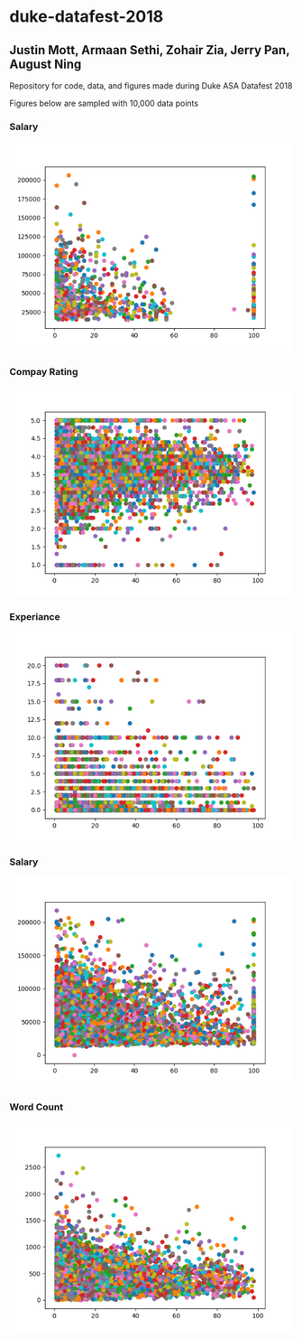 # duke-datafest-2018

## Justin Mott, Armaan Sethi, Zohair Zia, Jerry Pan, August Ning

Repository for code, data, and figures made during Duke ASA Datafest 2018



Figures below are sampled with 10,000 data points
### Salary

![alt text](https://raw.githubusercontent.com/ArmaanSethi/duke-datafest-2018/master/images/salary.png)


### Compay Rating
![alt text](https://raw.githubusercontent.com/ArmaanSethi/duke-datafest-2018/master/images/companyRating10k.png)


### Experiance
![alt text](https://raw.githubusercontent.com/ArmaanSethi/duke-datafest-2018/master/images/experience10k.png)


### Salary
![alt text](https://raw.githubusercontent.com/ArmaanSethi/duke-datafest-2018/master/images/salary110k.png)


### Word Count
![alt text](https://raw.githubusercontent.com/ArmaanSethi/duke-datafest-2018/master/images/wordCount10k.png)
